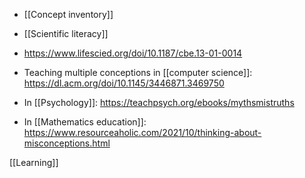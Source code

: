   - [[Concept inventory]]

  - [[Scientific literacy]]

  - https://www.lifescied.org/doi/10.1187/cbe.13-01-0014
  - Teaching multiple conceptions in  [[computer science]]:
    https://dl.acm.org/doi/10.1145/3446871.3469750

  - In [[Psychology]]:
    https://teachpsych.org/ebooks/mythsmistruths

  - In [[Mathematics education]]:
    https://www.resourceaholic.com/2021/10/thinking-about-misconceptions.html

[[Learning]]